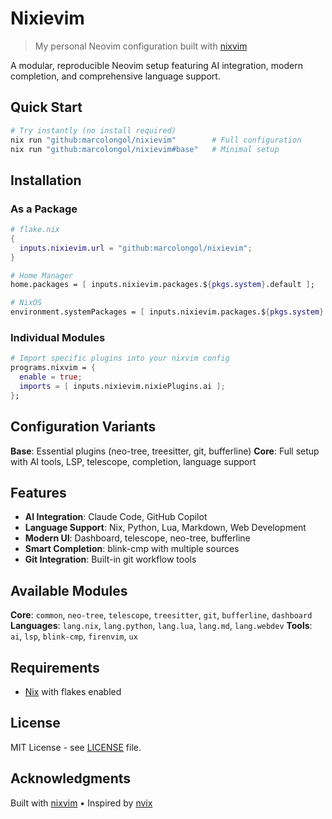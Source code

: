 # Nixievim

> My personal Neovim configuration built with [nixvim](https://github.com/nix-community/nixvim)

A modular, reproducible Neovim setup featuring AI integration, modern completion, and comprehensive language support.

## Quick Start

```bash
# Try instantly (no install required)
nix run "github:marcolongol/nixievim"        # Full configuration
nix run "github:marcolongol/nixievim#base"   # Minimal setup
```

## Installation

### As a Package

```nix
# flake.nix
{
  inputs.nixievim.url = "github:marcolongol/nixievim";
}

# Home Manager
home.packages = [ inputs.nixievim.packages.${pkgs.system}.default ];

# NixOS
environment.systemPackages = [ inputs.nixievim.packages.${pkgs.system}.default ];
```

### Individual Modules

```nix
# Import specific plugins into your nixvim config
programs.nixvim = {
  enable = true;
  imports = [ inputs.nixievim.nixiePlugins.ai ];
};
```

## Configuration Variants

**Base**: Essential plugins (neo-tree, treesitter, git, bufferline)
**Core**: Full setup with AI tools, LSP, telescope, completion, language support

## Features

- **AI Integration**: Claude Code, GitHub Copilot
- **Language Support**: Nix, Python, Lua, Markdown, Web Development
- **Modern UI**: Dashboard, telescope, neo-tree, bufferline
- **Smart Completion**: blink-cmp with multiple sources
- **Git Integration**: Built-in git workflow tools

## Available Modules

**Core**: `common`, `neo-tree`, `telescope`, `treesitter`, `git`, `bufferline`, `dashboard`
**Languages**: `lang.nix`, `lang.python`, `lang.lua`, `lang.md`, `lang.webdev`
**Tools**: `ai`, `lsp`, `blink-cmp`, `firenvim`, `ux`

## Requirements

- [Nix](https://nixos.org/download.html) with flakes enabled

## License

MIT License - see [LICENSE](LICENSE) file.

## Acknowledgments

Built with [nixvim](https://github.com/nix-community/nixvim) • Inspired by [nvix](https://github.com/niksingh710/nvix)
